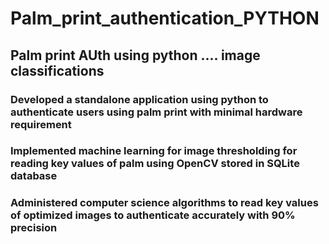 # Palm_print_authentication_PYTHON
## Palm print AUth using python .... image classifications 
### Developed a standalone application using python to authenticate users using palm print with minimal hardware requirement
### Implemented machine learning for image thresholding for reading key values of palm using OpenCV stored in SQLite database
### Administered computer science algorithms to read key values of optimized images to authenticate accurately with 90% precision
